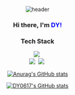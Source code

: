 

<div align="center">

![header](https://capsule-render.vercel.app/api?type=slice&color=gradient&customColorList=28&height=300&secton=header&text=DY0617&fontSize=90&animation=fadeIn&fontColor=b2b2b2)


<h3 align="center">Hi there, I'm <span style="color:blue">DY!</span></h3>


<h3 align="center">Tech Stack</h3>

<p align="center">
  <img src="https://img.shields.io/badge/Java-007396?style=flat-square&logo=Java&logoColor=white"/></a>&nbsp
  <br>
  <img src="https://img.shields.io/badge/Mysql-E6B91E?style=flat-square&logo=MySql&logoColor=white"/></a>&nbsp
   <img src="https://img.shields.io/badge/SpringBoot-green?style=flat-square&logo=springboot&logoColor=white"/></a>&nbsp     
   
   
   [![Anurag's GitHub stats](https://github-readme-stats.vercel.app/api?username=dy0617)](https://github.com/dy0617/github-readme-stats)

   [![DY0617's GitHub stats](https://github-readme-stats.vercel.app/api?username=DY0617)](https://github.com/DY0617/github-readme-stats)

</p>

</div>
